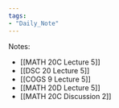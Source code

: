 ```yaml
---
tags:
- "Daily_Note"
---
```

Notes:  
- [[MATH 20C Lecture 5]]  
- [[DSC 20 Lecture 5]]  
- [[COGS 9 Lecture 5]]  
- [[MATH 20D Lecture 5]]  
- [[MATH 20C Discussion 2]]  
